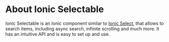 # About Ionic Selectable

Ionic Selectable is an Ionic component similar to [Ionic Select](https://ionicframework.com/docs/api/components/select/Select/), that allows to search items, including async search, infinite scrolling and much more. It has an intuitive API and is easy to set up and use.
